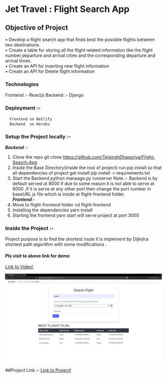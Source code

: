 
# Jet Travel : Flight Search App

## Objective of Project 

• Develop a flight search app that finds best the possible flights between two destinations.<br/>
• Create a table for storing all the flight related information like the flight number,departure and arrival cities and the corresponding departure and arrival       times. <br/>
• Create an API for inserting new flight information <br/>
• Create an API for Delete flight information <br/>

### Technologies
Frontend :- Reactjs
Backend  :- Django

### Deployment :-
      Frontend on Netlify
      Backend  on Heroku 

### Setup the Project locally :- <br/>
  ***Backend*** :-
   1. Clone the repo
         git clone https://github.com/TejsinghDhaosriya/Flight-Search-App
   2. Inside the Base Directory(inside the root of project) run pip install so that all dependencies of project get install 
         pip install -r requirements.txt
   3. Start the Backend
         python manaage.py runserver
   Note :- Backend is by default served at 8000 if due to some reason it is not able to serve at 8000 ,if it is serve at any other port then change the port number in baseURL.js file which is inside at flight-frontend folder.    <br/> 
  ***Frontend***:-
  1. Move to flight-frontend folder
       cd flight-frontend
  2. Installing the dependencies 
       yarn install
  3.  Starting the frontend
       yarn start
       will serve project at port 3000
       
### Inside the Project :- 
   Project purpose is to find the shortest route it is implement by Dijkstra shortest path algorithm with some modifications .
   

#### Pls visit to above link for demo
[Link to Video!](https://www.youtube.com/watch?v=dNYf_nQgzEc)

![Screenshot](screenshot.png)



##Project Link :-
    [Link to Project!](https://jettravels.netlify.app)
